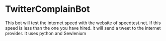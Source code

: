 # TwitterComplainBot
This bot will test the internet speed with the website of speedtest.net. If this speed is less than the one you have hired. it will send a tweet to the internet provider. It uses python and Sewlenium
